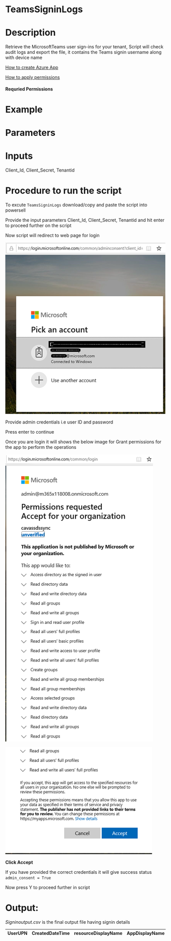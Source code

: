 # TeamsSigninLogs

# Description

Retrieve the MicrosoftTeams user sign-ins for your tenant, Script will check audit logs and export the file, it contains the Teams signin username along with device name

[How to create Azure App](https://docs.microsoft.com/en-us/graph/auth-register-app-v2)

[How to apply permissions](https://docs.microsoft.com/en-us/graph/notifications-integration-app-registration)

#### Requried Permissions

# Example

# Parameters

# Inputs

Client_Id, Client_Secret, Tenantid

 # Procedure to run the script
 
   To excute `TeamsSigninLogs` download/copy and paste the script into powersell
        
   Provide the input parameters Client_Id, Client_Secret, Tenantid and hit enter to proceed further on the script
        
   Now script will redirect to web page for login
        
   ![Signin](https://github.com/Geetha63/MS-Teams-Scripts/blob/master/Images/Siginin.png)
        
   Provide admin credentials i.e user ID and password 
        
   Press enter to continue
   
   Once you are login it will shows the below image for Grant permissions for the app to perform the operations

 ![GrantPermission](https://github.com/Geetha63/MS-Teams-Scripts/blob/master/Images/GrantPermissions.png)	
 
 ![GrantPermission](https://github.com/Geetha63/MS-Teams-Scripts/blob/master/Images/GrantPermissions2.png)
 
 **Click Accept**

 If you have provided the correct credentials it will give success status `admin_consent = True`
 
 Now press Y to proceed further in script

# Output:

_Signinoutput.csv_ is the final output file having signin details 

 | UserUPN	| CreatedDateTime	| resourceDisplayName | AppDisplayName	| IsInteractive |	DeviceDetail |
 |----------|-------------------|---------------------|------------------|--------------|----------------|
